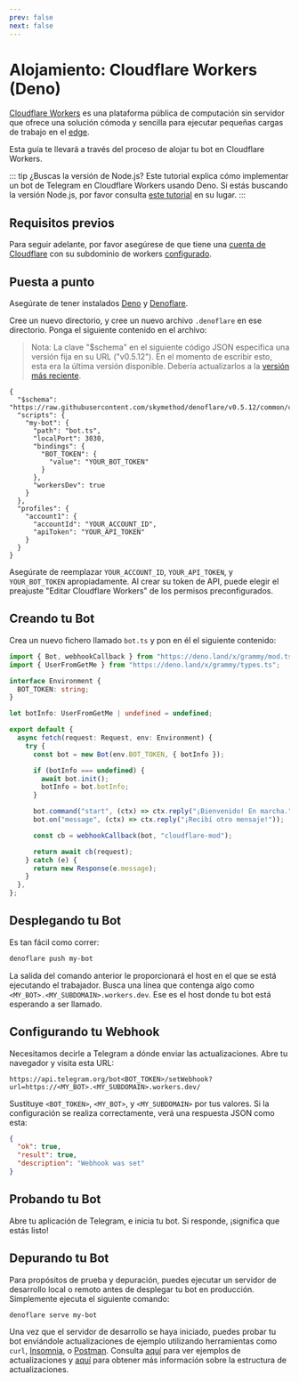 ```yaml
---
prev: false
next: false
---
```


# Alojamiento: Cloudflare Workers (Deno)

[Cloudflare Workers](https://workers.cloudflare.com) es una plataforma pública de computación sin servidor que ofrece una solución cómoda y sencilla para ejecutar pequeñas cargas de trabajo en el [edge](https://en.wikipedia.org/wiki/Edge_computing).

Esta guía te llevará a través del proceso de alojar tu bot en Cloudflare Workers.

::: tip ¿Buscas la versión de Node.js?
Este tutorial explica cómo implementar un bot de Telegram en Cloudflare Workers usando Deno.
Si estás buscando la versión Node.js, por favor consulta [este tutorial](./cloudflare-workers-nodejs) en su lugar.
:::

## Requisitos previos

Para seguir adelante, por favor asegúrese de que tiene una [cuenta de Cloudflare](https://dash.cloudflare.com/login) con su subdominio de workers [configurado](https://dash.cloudflare.com/?account=workers).

## Puesta a punto

Asegúrate de tener instalados [Deno](https://deno.land) y [Denoflare](https://denoflare.dev).

Cree un nuevo directorio, y cree un nuevo archivo `.denoflare` en ese directorio.
Ponga el siguiente contenido en el archivo:

> Nota: La clave "$schema" en el siguiente código JSON especifica una versión fija en su URL ("v0.5.12").
> En el momento de escribir esto, esta era la última versión disponible.
> Debería actualizarlos a la [versión más reciente](https://github.com/skymethod/denoflare/releases).

```json{2,9,17-18}
{
  "$schema": "https://raw.githubusercontent.com/skymethod/denoflare/v0.5.12/common/config.schema.json",
  "scripts": {
    "my-bot": {
      "path": "bot.ts",
      "localPort": 3030,
      "bindings": {
        "BOT_TOKEN": {
          "value": "YOUR_BOT_TOKEN"
        }
      },
      "workersDev": true
    }
  },
  "profiles": {
    "account1": {
      "accountId": "YOUR_ACCOUNT_ID",
      "apiToken": "YOUR_API_TOKEN"
    }
  }
}
```

Asegúrate de reemplazar `YOUR_ACCOUNT_ID`, `YOUR_API_TOKEN`, y `YOUR_BOT_TOKEN` apropiadamente.
Al crear su token de API, puede elegir el preajuste "Editar Cloudflare Workers" de los permisos preconfigurados.

## Creando tu Bot

Crea un nuevo fichero llamado `bot.ts` y pon en él el siguiente contenido:

```ts
import { Bot, webhookCallback } from "https://deno.land/x/grammy/mod.ts";
import { UserFromGetMe } from "https://deno.land/x/grammy/types.ts";

interface Environment {
  BOT_TOKEN: string;
}

let botInfo: UserFromGetMe | undefined = undefined;

export default {
  async fetch(request: Request, env: Environment) {
    try {
      const bot = new Bot(env.BOT_TOKEN, { botInfo });

      if (botInfo === undefined) {
        await bot.init();
        botInfo = bot.botInfo;
      }

      bot.command("start", (ctx) => ctx.reply("¡Bienvenido! En marcha."));
      bot.on("message", (ctx) => ctx.reply("¡Recibí otro mensaje!"));

      const cb = webhookCallback(bot, "cloudflare-mod");

      return await cb(request);
    } catch (e) {
      return new Response(e.message);
    }
  },
};
```

## Desplegando tu Bot

Es tan fácil como correr:

```sh
denoflare push my-bot
```

La salida del comando anterior le proporcionará el host en el que se está ejecutando el trabajador.
Busca una línea que contenga algo como `<MY_BOT>.<MY_SUBDOMAIN>.workers.dev`.
Ese es el host donde tu bot está esperando a ser llamado.

## Configurando tu Webhook

Necesitamos decirle a Telegram a dónde enviar las actualizaciones.
Abre tu navegador y visita esta URL:

```text
https://api.telegram.org/bot<BOT_TOKEN>/setWebhook?url=https://<MY_BOT>.<MY_SUBDOMAIN>.workers.dev/
```

Sustituye `<BOT_TOKEN>`, `<MY_BOT>`, y `<MY_SUBDOMAIN>` por tus valores.
Si la configuración se realiza correctamente, verá una respuesta JSON como esta:

```json
{
  "ok": true,
  "result": true,
  "description": "Webhook was set"
}
```

## Probando tu Bot

Abre tu aplicación de Telegram, e inicia tu bot.
Si responde, ¡significa que estás listo!

## Depurando tu Bot

Para propósitos de prueba y depuración, puedes ejecutar un servidor de desarrollo local o remoto antes de desplegar tu bot en producción.
Simplemente ejecuta el siguiente comando:

```sh
denoflare serve my-bot
```

Una vez que el servidor de desarrollo se haya iniciado, puedes probar tu bot enviándole actualizaciones de ejemplo utilizando herramientas como `curl`, [Insomnia](https://insomnia.rest), o [Postman](https://postman.com).
Consulta [aquí](https://core.telegram.org/bots/webhooks#testing-your-bot-with-updates) para ver ejemplos de actualizaciones y [aquí](https://core.telegram.org/bots/api#update) para obtener más información sobre la estructura de actualizaciones.
